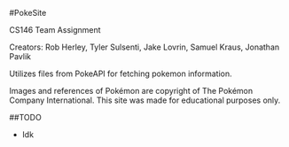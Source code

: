 #PokeSite

CS146 Team Assignment

Creators: Rob Herley, Tyler Sulsenti, Jake Lovrin, Samuel Kraus, Jonathan Pavlik

Utilizes files from PokeAPI for fetching pokemon information.

Images and references of Pokémon are copyright of The Pokémon Company International. This site was made for educational purposes only.

##TODO
- Idk
